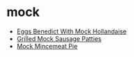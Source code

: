 # mock

 * [Eggs Benedict With Mock Hollandaise](index/e/eggs-benedict-with-mock-hollandaise-108441.json)
 * [Grilled Mock Sausage Patties](index/g/grilled-mock-sausage-patties-96.json)
 * [Mock Mincemeat Pie](index/m/mock-mincemeat-pie-355850.json)
